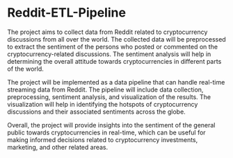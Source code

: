 ﻿# Reddit-ETL-Pipeline
The project aims to collect data from Reddit related to cryptocurrency discussions from all over the world. The collected data will be preprocessed to extract the sentiment of the persons who posted or commented on the cryptocurrency-related discussions. The sentiment analysis will help in determining the overall attitude towards cryptocurrencies in different parts of the world.

The project will be implemented as a data pipeline that can handle real-time streaming data from Reddit. The pipeline will include data collection, preprocessing, sentiment analysis, and visualization of the results. The visualization will help in identifying the hotspots of cryptocurrency discussions and their associated sentiments across the globe.

Overall, the project will provide insights into the sentiment of the general public towards cryptocurrencies in real-time, which can be useful for making informed decisions related to cryptocurrency investments, marketing, and other related areas. 
